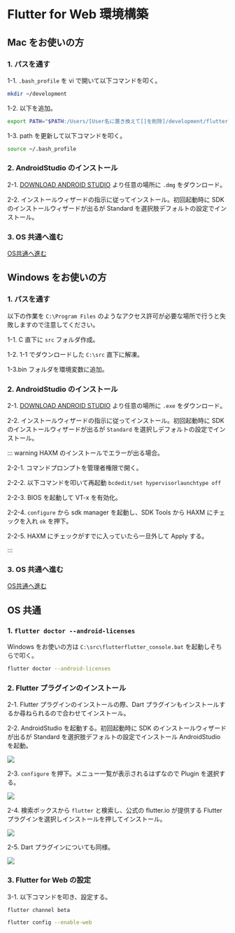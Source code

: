 # Flutter for Web 環境構築

## Mac をお使いの方

### 1. パスを通す

1-1. `.bash_profile` を vi で開いて以下コマンドを叩く。

```bash
mkdir ~/development
```

1-2. 以下を追加。

```bash
export PATH="$PATH:/Users/[User名に置き換えて[]を削除]/development/flutter/bin"
```

1-3. path を更新して以下コマンドを叩く。

```bash
source ~/.bash_profile
```

### 2. AndroidStudio のインストール

2-1. [DOWNLOAD ANDROID STUDIO](https://developer.android.com/studio/?hl=ja) より任意の場所に `.dmg` をダウンロード。

2-2. インストールウィザードの指示に従ってインストール。初回起動時に SDK のインストールウィザードが出るが Standard を選択肢デフォルトの設定でインストール。

### 3. OS 共通へ進む

[OS共通へ進む](#os共通)

## Windows をお使いの方

### 1. パスを通す

以下の作業を `C:\Program Files` のようなアクセス許可が必要な場所で行うと失敗しますので注意してください。

1-1. C 直下に `src` フォルダ作成。

1-2. 1-1 でダウンロードした `C:\src` 直下に解凍。

1-3.bin フォルダを環境変数に追加。

### 2. AndroidStudio のインストール

2-1. [DOWNLOAD ANDROID STUDIO](https://developer.android.com/studio/?hl=ja) より任意の場所に `.exe` をダウンロード。

2-2. インストールウィザードの指示に従ってインストール。初回起動時に SDK のインストールウィザードが出るが `Standard` を選択しデフォルトの設定でインストール。

::: warning HAXM のインストールでエラーが出る場合。

2-2-1. コマンドプロンプトを管理者権限で開く。

2-2-2. 以下コマンドを叩いて再起動 `bcdedit/set hypervisorlaunchtype off`

2-2-3. BIOS を起動して VT-x を有効化。

2-2-4. `configure` から sdk manager を起動し、SDK Tools から HAXM にチェックを入れ `ok` を押下。

2-2-5. HAXM にチェックがすでに入っていたら一旦外して Apply する。

:::

### 3. OS 共通へ進む

[OS共通へ進む](#os共通)

## OS 共通

### 1. `flutter doctor --android-licenses`

Windows をお使いの方は `C:\src\flutterflutter_console.bat` を起動しそちらで叩く。

```bash
flutter doctor --android-licenses
```

### 2. Flutter プラグインのインストール

2-1. Flutter プラグインのインストールの際、Dart プラグインもインストールするか尋ねられるので合わせてインストール。

2-2. AndroidStudio を起動する。初回起動時に SDK のインストールウィザードが出るが Standard を選択肢デフォルトの設定でインストール AndroidStudio を起動。

![](https://i.imgur.com/1Eqwm4n.jpg)

2-3. `configure` を押下。メニュー一覧が表示されるはずなので Plugin を選択する。

![](https://i.imgur.com/NI9E46H.jpg)

2-4. 検索ボックスから `flutter` と検索し、公式の flutter.io が提供する Flutter プラグインを選択しインストールを押してインストール。

![](https://i.imgur.com/bSPTVY5.png)

2-5. Dart プラグインについても同様。

![](https://i.imgur.com/3uZ1lPx.png)

### 3. Flutter for Web の設定

3-1. 以下コマンドを叩き、設定する。

```bash
flutter channel beta
```

```bash
flutter config --enable-web
```
